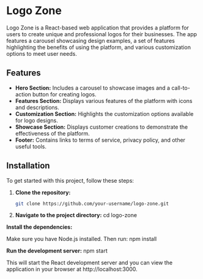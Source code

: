 # Logo Zone

Logo Zone is a React-based web application that provides a platform for users to create unique and professional logos for their businesses. The app features a carousel showcasing design examples, a set of features highlighting the benefits of using the platform, and various customization options to meet user needs.

## Features

- **Hero Section:** Includes a carousel to showcase images and a call-to-action button for creating logos.
- **Features Section:** Displays various features of the platform with icons and descriptions.
- **Customization Section:** Highlights the customization options available for logo designs.
- **Showcase Section:** Displays customer creations to demonstrate the effectiveness of the platform.
- **Footer:** Contains links to terms of service, privacy policy, and other useful tools.

## Installation

To get started with this project, follow these steps:

1. **Clone the repository:**

   ```bash
   git clone https://github.com/your-username/logo-zone.git

2. **Navigate to the project directory:**
    cd logo-zone

**Install the dependencies:**

Make sure you have Node.js installed. Then run:
npm install

**Run the development server:**
npm start

This will start the React development server and you can view the application in your browser at http://localhost:3000.